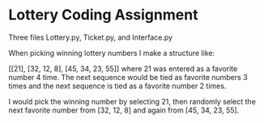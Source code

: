 # Lottery Coding Assignment

Three files Lottery.py, Ticket.py, and Interface.py

When picking winning lottery numbers I make a structure like:

[[21], [32, 12, 8], [45, 34, 23, 55]]
where 21 was entered as a favorite number 4 time. The next sequence would be tied as favorite numbers 3 times and the next sequence is tied as a favorite number 2 times.

I would pick  the winning number by selecting 21, then randomly select the next favorite number from [32, 12, 8] and again from [45, 34, 23, 55].
